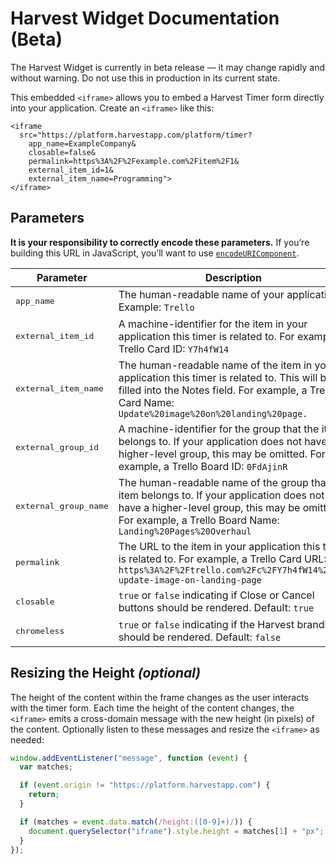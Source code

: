# Harvest Widget Documentation (Beta)

The Harvest Widget is currently in beta release — it may change rapidly and without warning. Do not use this in production in its current state.

This embedded `<iframe>` allows you to embed a Harvest Timer form directly into your application. Create an `<iframe>` like this:

```
<iframe
  src="https://platform.harvestapp.com/platform/timer?
    app_name=ExampleCompany&
    closable=false&
    permalink=https%3A%2F%2Fexample.com%2Fitem%2F1&
    external_item_id=1&
    external_item_name=Programming">
</iframe>
```

## Parameters

**It is your responsibility to correctly encode these parameters.** If you’re building this URL in JavaScript, you’ll want to use [`encodeURIComponent`](https://developer.mozilla.org/en-US/docs/Web/JavaScript/Reference/Global_Objects/encodeURIComponent).

| Parameter                      | Description
|--------------------------------|-------------
| <pre>app_name</pre>            | The human-readable name of your application. Example: `Trello`
| <pre>external_item_id</pre>    | A machine-identifier for the item in your application this timer is related to. For example, a Trello Card ID: `Y7h4fW14`
| <pre>external_item_name</pre>  | The human-readable name of the item in your application this timer is related to. This will be filled into the Notes field. For example, a Trello Card Name: `Update%20image%20on%20landing%20page.`
| <pre>external_group_id</pre>   | A machine-identifier for the group that the item belongs to. If your application does not have a higher-level group, this may be omitted. For example, a Trello Board ID: `0FdAjinR`
| <pre>external_group_name</pre> | The human-readable name of the group that the item belongs to. If your application does not have a higher-level group, this may be omitted. For example, a Trello Board Name: `Landing%20Pages%20Overhaul`
| <pre>permalink</pre>            | The URL to the item in your application this timer is related to. For example, a Trello Card URL: `https%3A%2F%2Ftrello.com%2Fc%2FY7h4fW14%2F61-update-image-on-landing-page`
| <pre>closable</pre>            | `true` or `false` indicating if Close or Cancel buttons should be rendered. Default:  `true`
| <pre>chromeless</pre>          | `true` or `false` indicating if the Harvest branding should be rendered. Default: `false`


## Resizing the Height *(optional)*

The height of the content within the frame changes as the user interacts with the timer form. Each time the height of the content changes, the `<iframe>` emits a cross-domain message with the new height (in pixels) of the content. Optionally listen to these messages and resize the `<iframe>` as needed:

```javascript
window.addEventListener("message", function (event) {
  var matches;

  if (event.origin != "https://platform.harvestapp.com") {
    return;
  }

  if (matches = event.data.match(/height:([0-9]+)/)) {
    document.querySelector("iframe").style.height = matches[1] + "px";
  }
});
```
